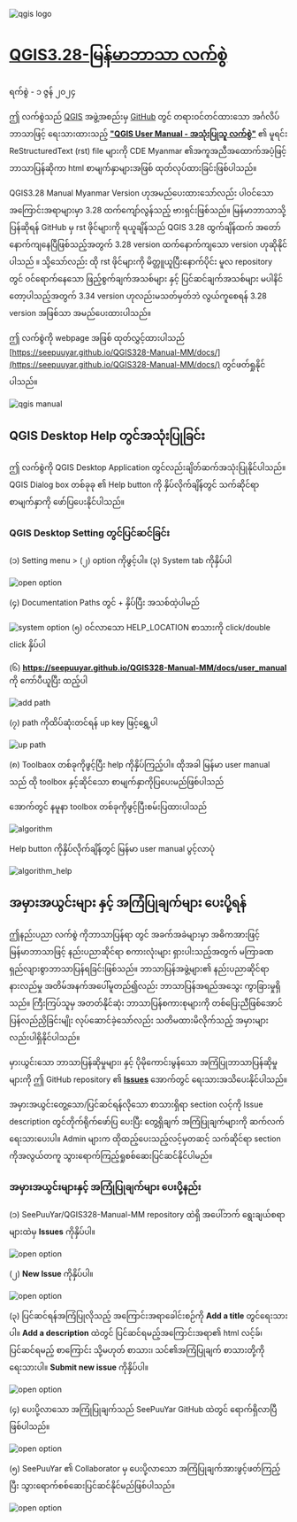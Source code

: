 ![qgis logo](https://github.com/qgis/QGIS/blob/master/images/README-md/main_logo.png)

# [QGIS3.28-မြန်မာဘာသာ လက်စွဲ](https://seepuuyar.github.io/QGIS328-Manual-MM/docs/)
ရက်စွဲ - ၁ ဇွန် ၂၀၂၄

ဤ လက်စွဲသည် [QGIS](https://qgis.org/en/site/) အဖွဲ့အစည်းမှ [GitHub](https://github.com/qgis) တွင် တရားဝင်တင်ထားသော အင်္ဂလိပ်ဘာသာဖြင့် ရေးသားထားသည့် [**"QGIS User Manual - အသုံးပြုသူ လက်စွဲ"**](https://github.com/qgis/QGIS-Documentation) 
၏ မူရင်း ReStructuredText (rst) file များကို CDE Myanmar ၏အကူအညီအထောက်အပံ့ဖြင့် ဘာသာပြန်ဆိုကာ  html စာမျက်နှာများအဖြစ် ထုတ်လုပ်ထားခြင်းဖြစ်ပါသည်။
 
 QGIS3.28 Manual Myanmar Version ဟုအမည်ပေးထားသော်လည်း ပါဝင်သော အကြောင်းအရာများမှာ 3.28 ထက်ကျော်လွန်သည့် ဗားရှင်းဖြစ်သည်။ မြန်မာဘာသာသို့ပြန်ဆိုရန် GitHub မှ rst ဖိုင်များကို ရယူချိန်သည် QGIS 3.28 ထွက်ချိန်ထက် အတော်နောက်ကျနေပြီဖြစ်သည့်အတွက် 3.28 version ထက်နောက်ကျသော version  ဟုဆိုနိုင်ပါသည် ။ သို့သော်လည်း ထို rst ဖိုင်များကို မိတ္တူယူပြီးနောက်ပိုင်း မူလ repository တွင် ဝင်‌ရောက်နေသော ဖြည့်စွက်ချက်အသစ်များ နှင့် ပြင်ဆင်ချက်အသစ်များ မပါနိင်တော့ပါသည့်အတွက် 3.34 version ဟုလည်းမသတ်မှတ်ဘဲ လွယ်ကူစေရန် 3.28 version အဖြစ်သာ အမည်ပေးထားပါသည်။

 ဤ လက်စွဲကို webpage အဖြစ် ထုတ်လွှင့်ထားပါသည် [https://seepuuyar.github.io/QGIS328-Manual-MM/docs/](https://seepuuyar.github.io/QGIS328-Manual-MM/docs/) တွင်ဖတ်ရှုနိုင်ပါသည်။

 ![qgis manual](/_images/zz_qgis_manual.png)

## QGIS Desktop Help တွင်အသုံးပြုခြင်း
ဤ လက်စွဲကို QGIS Desktop Application တွင်လည်းချိတ်ဆက်အသုံးပြုနိုင်ပါသည်။ QGIS Dialog box တစ်ခုခု ၏ Help button ကို နှိပ်လိုက်ချိန်တွင် သက်ဆိုင်ရာ စာမျက်နှာကို ဖော်ပြပေးနိုင်ပါသည်။

### QGIS Desktop Setting တွင်ပြင်ဆင်ခြင်း
(၁) Setting menu > (၂) option ကိုဖွင့်ပါ။ (၃) System tab ကိုနှိပ်ပါ

![open option](/_images/zz_qgis_option_sys_path_1.png)

(၄) Documentation Paths တွင် + နှိပ်ပြီး အသစ်ထဲ့ပါမည်

![system option](/_images/zz_qgis_option_sys_path_2.png)
(၅) ဝင်လာသော HELP_LOCATION စာသားကို click/double click နှိပ်ပါ

(၆) **https://seepuuyar.github.io/QGIS328-Manual-MM/docs/user_manual** ကို ကော်ပီယူပြီး ထည့်ပါ

![add path](/_images/zz_qgis_option_sys_path_3.png)

(၇) path ကိုထိပ်ဆုံးတင်ရန် up key ဖြင့်ရွှေ့ပါ

![up path](/_images/zz_qgis_option_sys_path_4.png)

(၈) Toolbaox တစ်ခုကိုဖွင့်ပြီး help ကိုနှိပ်ကြည့်ပါ။ ထိုအခါ မြန်မာ user manual သည် ထို toolbox နှင့်ဆိုင်သော စာမျက်နှာကိုပြပေးမည်ဖြစ်ပါသည်

အောက်တွင် နမူနာ toolbox တစ်ခုကိုဖွင့်ပြီးစမ်းပြထားပါသည်

![algorithm](/_images/zz_qgis_option_test.png)

Help button ကိုနှိပ်လိုက်ချိန်တွင် မြန်မာ user manual ပွင့်လာပုံ

![algorithm_help](/_images/zz_qgis_option_help.png)

## အမှားအယွင်းများ နှင့် အကြံပြုချက်များ ပေးပို့ရန်
 ဤနည်းပညာ လက်စွဲ ကိုဘာသာပြန်ရာ တွင် အခက်အခဲများမှာ အဓိကအားဖြင့် မြန်မာဘာသာဖြင့် နည်းပညာဆိုင်ရာ စကားလုံးများ ရှားပါးသည့်အတွက် မကြာခဏ ရှည်လျားစွာဘာသာပြန်ရခြင်းဖြစ်သည်။ ဘာသာပြန်အဖွဲ့များ၏ နည်းပညာဆိုင်ရာ နားလည်မှု အတိမ်အနက်အပေါ်မူတည်၍လည်း ဘာသာပြန်အရည်အသွေး ကွာခြားမှုရှိသည်။ ကြီးကြပ်သူမှ အတတ်နိုင်ဆုံး ဘာသာပြန်စကားစုများကို တစ်ပြေးညီဖြစ်အောင်ပြန်လည်ညှိခြင်းမျိုး လုပ်ဆောင်ခဲ့သော်လည်း သတိမထားမိလိုက်သည့် အမှားများလည်းပါရှိနိုင်ပါသည်။

 မှားယွင်းသော ဘာသာပြန်ဆိုမှုများ၊ နှင့် ပိုမိုကောင်းမွန်သော အကြံပြုဘာသာပြန်ဆိုမှုများကို ဤ GitHub repository ၏ [**Issues**](https://github.com/SeePuuYar/QGIS328-Manual-MM/issues) အောက်တွင် ရေးသားအသိပေးနိုင်ပါသည်။

အမှားအယွင်းတွေ့သော/ပြင်ဆင်ရန်လိုသော စာသားရှိရာ section လင့်ကို Issue  description တွင်တိုက်ရိုက်ဖော်ပြ ပေးပြီး ‌တွေ့ရှိချက် အကြံပြုချက်များကို ဆက်လက်ရေးသားပေးပါ။ Admin များက ထိုထည့်ပေးသည့်လင့်မှတဆင့် သက်ဆိုင်ရာ section ကိုအလွယ်တကူ သွားရောက်ကြည့်ရှုစစ်ဆေးပြင်ဆင်နိုင်ပါမည်။

### အမှားအယွင်းများနှင့် အကြုံပြုချက်များ ပေးပို့နည်း
(၁) SeePuuYar/QGIS328-Manual-MM repository ထဲရှိ အပေါ်ဘက် ရွေးချယ်စရာများထဲမှ **Issues** ကိုနှိပ်ပါ။

![open option](/_images/zz_issue_reporting_1.png)

(၂) **New Issue** ကိုနှိပ်ပါ။

![open option](/_images/zz_issue_reporting_2.png)

(၃) ပြင်ဆင်ရန်အကြံပြုလိုသည့် အကြောင်းအရာခေါင်းစဉ်ကို **Add a title** တွင်ရေးသားပါ။ **Add a description** ထဲတွင် ပြင်ဆင်ရမည့်အကြောင်းအရာ၏ html လင့်ခ်၊ ပြင်ဆင်ရမည့် စာကြောင်း သို့မဟုတ် စာသား၊ သင်၏အကြံပြုချက် စာသားတို့ကို ရေးသားပါ။ **Submit new issue** ကိုနှိပ်ပါ။

![open option](/_images/zz_issue_reporting_3.png)

(၄) ပေးပို့လာသော အကြုံပြုချက်သည် SeePuuYar GitHub ထဲတွင် ရောက်ရှိလာပြီဖြစ်ပါသည်။

![open option](/_images/zz_issue_reporting_4.png)

(၅) SeePuuYar ၏ Collaborator မှ ပေးပို့လာသော အကြံပြုချက်အားဖွင့်ဖတ်ကြည့်ပြီး သွားရောက်စစ်ဆေးပြင်ဆင်နိုင်မည်ဖြစ်ပါသည်။

![open option](/_images/zz_issue_reporting_5.png)
